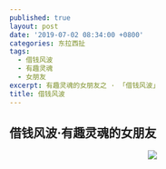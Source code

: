 ```yaml
---
published: true
layout: post
date: '2019-07-02 08:34:00 +0800'
categories: 东拉西扯
tags:
  - 借钱风波
  - 有趣灵魂
  - 女朋友
excerpt: 有趣灵魂的女朋友之 · 「借钱风波」
title: 借钱风波
---
```


## 借钱风波·有趣灵魂的女朋友


<div align="center"><img src="https://www.bobinsun.cn/assets/images/girlfriend.jpeg"/></div>
